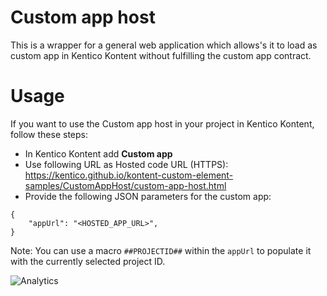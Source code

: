 # Custom app host

This is a wrapper for a general web application which allows's it to load as custom app in Kentico Kontent without fulfilling the custom app contract.

# Usage

If you want to use the Custom app host in your project in Kentico Kontent, follow these steps:

* In Kentico Kontent add **Custom app**
* Use following URL as Hosted code URL (HTTPS): https://kentico.github.io/kontent-custom-element-samples/CustomAppHost/custom-app-host.html
* Provide the following JSON parameters for the custom app:

```
{
    "appUrl": "<HOSTED_APP_URL>",
}
```

Note: You can use a macro `##PROJECTID##` within the `appUrl` to populate it with the currently selected project ID.

![Analytics](https://kentico-ga-beacon.azurewebsites.net/api/UA-69014260-4/Kentico/kontent-custom-element-samples/CustomAppHost?pixel)

